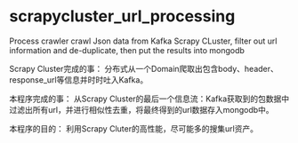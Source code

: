 # scrapycluster_url_processing
Process crawler crawl Json data from Kafka Scrapy CLuster, filter out url information and de-duplicate, then put the results into mongodb

Scrapy Cluster完成的事：
  分布式从一个Domain爬取出包含body、header、response_url等信息并时时吐入Kafka。
  
本程序完成的事：
  从Scrapy Cluster的最后一个信息流：Kafka获取到的包数据中过滤出所有url，并进行相似性去重，将最终得到的url数据存入mongodb中。
  
本程序的目的：
  利用Scrapy Cluter的高性能，尽可能多的搜集url资产。
